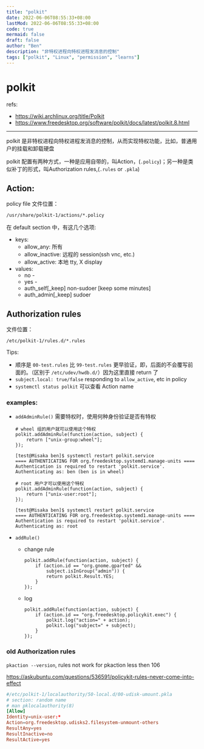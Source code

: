 ```yaml
---
title: "polkit"
date: 2022-06-06T08:55:33+08:00
lastMod: 2022-06-06T08:55:33+08:00
code: true
mermaid: false
draft: false
author: "Ben"
description: "非特权进程向特权进程发消息的控制"
tags: ["polkit", "Linux", "permission", "learns"]
---
```


# polkit

refs:

* <https://wiki.archlinux.org/title/Polkit>
* <https://www.freedesktop.org/software/polkit/docs/latest/polkit.8.html>

----

polkit 是非特权进程向特权进程发消息的控制，从而实现特权功能，比如，普通用户的挂载和卸载硬盘

polkit 配置有两种方式，一种是应用自带的，叫Action，(`.policy`)；另一种是类似补丁的形式，叫Authorization rules,(`.rules` or `.pkla`)

## Action:
policy file 文件位置：

`/usr/share/polkit-1/actions/*.policy`

在 default section 中，有这几个选项:

* keys: 
    + allow_any: 所有
    + allow_inactive: 远程的 session(ssh vnc, etc.)
    + allow_active: 本地  tty, X display
* values:
    + no                -
    + yes               -
    + auth_self[_keep]  non-sudoer [keep some minutes]
    + auth_admin[_keep] sudoer


## Authorization rules
文件位置：

`/etc/polkit-1/rules.d/*.rules`

Tips:

* 顺序是 `00-test.rules` 比 `99-test.rules` 更早验证，即，后面的不会覆写前面的。（区别于 `/etc/udev/hwdb.d/`）因为这里直接 return 了
* `subject.local: true/false` responding to `allow_active`, etc in policy
* `systemctl status polkit` 可以查看 Action name

### examples:

* `addAdminRule()`
    需要特权时，使用何种身份验证是否有特权
    ```rules
    # wheel 组的用户就可以使用这个特权
    polkit.addAdminRule(function(action, subject) {
        return ["unix-group:wheel"];
    });
    ```

    ```console
    [test@Misaka ben]$ systemctl restart polkit.service
    ==== AUTHENTICATING FOR org.freedesktop.systemd1.manage-units ====
    Authentication is required to restart 'polkit.service'.
    Authenticating as: ben (ben is in wheel)
    ```

    ```rules
    # root 用户才可以使用这个特权
    polkit.addAdminRule(function(action, subject) {
        return ["unix-user:root"];
    });
    ```

    ```console
    [test@Misaka ben]$ systemctl restart polkit.service
    ==== AUTHENTICATING FOR org.freedesktop.systemd1.manage-units ====
    Authentication is required to restart 'polkit.service'.
    Authenticating as: root
    ```
* `addRule()`
    + change rule
        ```rules
        polkit.addRule(function(action, subject) {
            if (action.id == "org.gnome.gparted" &&
                subject.isInGroup("admin")) {
                return polkit.Result.YES;
            }
        });
        ```
    + log
        ```rules
        polkit.addRule(function(action, subject) {
            if (action.id == "org.freedesktop.policykit.exec") {
                polkit.log("action=" + action);
                polkit.log("subject=" + subject);
            }
        });
        ```

### old Authorization rules

`pkaction --version`, rules not work for pkaction less then 106

<https://askubuntu.com/questions/536591/policykit-rules-never-come-into-effect>

```conf
#/etc/polkit-1/localauthority/50-local.d/00-udisk-umount.pkla
# section: random name
# man pklocalauthority(8)
[Allow]
Identity=unix-user:*
Action=org.freedesktop.udisks2.filesystem-unmount-others
ResultAny=yes
ResultInactive=no
ResultActive=yes
```

